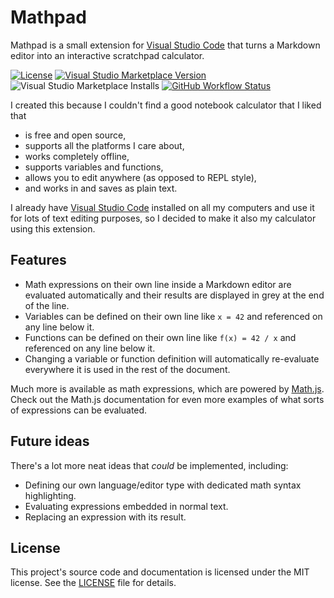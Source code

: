 # Mathpad

Mathpad is a small extension for [Visual Studio Code] that turns a Markdown editor into an interactive scratchpad calculator.

[![License](https://img.shields.io/github/license/sagebind/mathpad)](LICENSE)
[![Visual Studio Marketplace Version](https://img.shields.io/visual-studio-marketplace/v/sagebind.mathpad)](https://marketplace.visualstudio.com/items?itemName=sagebind.mathpad)
![Visual Studio Marketplace Installs](https://img.shields.io/visual-studio-marketplace/i/sagebind.mathpad)
[![GitHub Workflow Status](https://img.shields.io/github/workflow/status/sagebind/mathpad/build)](https://github.com/sagebind/mathpad/actions)

I created this because I couldn't find a good notebook calculator that I liked that

- is free and open source,
- supports all the platforms I care about,
- works completely offline,
- supports variables and functions,
- allows you to edit anywhere (as opposed to REPL style),
- and works in and saves as plain text.

I already have [Visual Studio Code] installed on all my computers and use it for lots of text editing purposes, so I decided to make it also my calculator using this extension.

## Features

- Math expressions on their own line inside a Markdown editor are evaluated automatically and their results are displayed in grey at the end of the line.
- Variables can be defined on their own line like `x = 42` and referenced on any line below it.
- Functions can be defined on their own line like `f(x) = 42 / x` and referenced on any line below it.
- Changing a variable or function definition will automatically re-evaluate everywhere it is used in the rest of the document.

Much more is available as math expressions, which are powered by [Math.js]. Check out the Math.js documentation for even more examples of what sorts of expressions can be evaluated.

## Future ideas

There's a lot more neat ideas that _could_ be implemented, including:

- Defining our own language/editor type with dedicated math syntax highlighting.
- Evaluating expressions embedded in normal text.
- Replacing an expression with its result.

## License

This project's source code and documentation is licensed under the MIT license. See the [LICENSE](LICENSE) file for details.


[Math.js]: https://mathjs.org
[Visual Studio Code]: https://code.visualstudio.com
